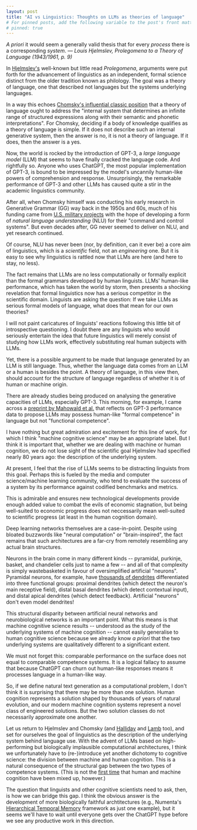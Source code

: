 ```yaml
---
layout: post
title: "AI vs Linguistics: Thoughts on LLMs as theories of language"
# For pinned posts, add the following variable to the post's front matter:
# pinned: true
---
```

<!--
<div class="message">
  <i>A priori</i> it would seem a generally valid thesis that for very <i>process</i> there is a corresponding <i>system</i>... It must be assumed that any process can be analyzed into a limited number of elements recurring in various combinations. Then... it should be possible to order these elements into classes according to their <b>possibilities of combination</b>. And it should be further possible to set up a <b>general and exhaustive calculus of the possible combinations</b>.
  <cite>— Louis Hjelmslev, Prolegomena to a Theory of Language (1943/1961, p. 9)</cite>
</div>
-->

<div class="message">
  <i>A priori</i> it would seem a generally valid thesis that for every <i>process</i> there is a corresponding <i>system</i>.
  <cite>— Louis Hjelmslev, Prolegomena to a Theory of Language (1943/1961, p. 9)</cite>
</div>

In <a href="https://en.wikipedia.org/wiki/Louis_Hjelmslev" target="_blank" rel="noopener noreferrer">Hjelmslev's</a> well-known but little read <i>Prolegomena</i>, arguments were put forth for the advancement of linguistics as an independent, formal science distinct from the older tradition known as philology. The goal was a theory of language, one that described not languages but the systems underlying languages. 

<!-- more -->

In a way this echoes <a href="https://www.persee.fr/doc/intel_0769-4113_2011_num_56_2_1146" target="_blank" rel="noopener noreferrer">Chomsky's influential classic position</a> that a theory of language ought to address the "internal system that determines an infinite range of structured expressions along with their semantic and phonetic interpretations". For Chomsky, deciding if a body of knowledge qualifies as a theory of language is simple. If it does not describe such an internal generative system, then the answer is no, it is not a theory of language. If it does, then the answer is a yes.

Now, the world is rocked by the introduction of GPT-3, a <i>large language model</i> (LLM) that seems to have finally cracked the language code. And rightfully so. Anyone who uses ChatGPT, the most popular implementation of GPT-3, is bound to be impressed by the model's uncannily human-like powers of comprehension and response. Unsurprisingly, the remarkable performance of GPT-3 and other LLMs has caused quite a stir in the academic linguistics community. 

After all, when Chomsky himself was conducting his early research in Generative Grammar (GG) way back in the 1950s and 60s, much of his funding came from <a href="https://www.opendemocracy.net/en/chomsky-s-choice-how-noam-chomsky-s-early-military-work-led-to-life-of-campaigning-agai/" target="_blank" rel="noopener noreferrer">U.S. military projects</a> with the hope of developing a form of <i>natural language understanding</i> (NLU) for their "command and control systems". But even decades after, GG never seemed to deliver on NLU, and yet research continued. 

Of course, NLU has never been (nor, by definition, can it ever be) a core aim of linguistics, which is a <i>scientific</i> field, not an <i>engineering</i> one. But it is easy to see why linguistics is rattled now that LLMs are here (and here to stay, no less). 

The fact remains that LLMs are no less computationally or formally explicit than the formal grammars developed by human linguists. LLMs' human-like performance, which has taken the world by storm, then presents a shocking revelation that formal linguistics now has a serious competitor in the scientific domain. Linguists are asking the question: If we take LLMs as serious formal models of language, what does that mean for our own theories?

I will not paint caricatures of linguists' reactions following this little bit of introspective questioning. I doubt there are any linguists who would seriously entertain the idea that future linguistics will merely consist of studying how LLMs work, effectively substituting real human subjects with LLMs. 

Yet, there is a possible argument to be made that language generated by an LLM is still language. Thus, whether the language data comes from an LLM or a human is besides the point. A theory of language, in this view then, should account for the structure of language regardless of whether it is of human or machine origin.

There are already studies being produced on analysing the generative capacities of LLMs, especially GPT-3. This morning, for example, I came across a <a href="https://www.researchgate.net/publication/367217861_Dissociating_language_and_thought_in_large_language_models_a_cognitive_perspective" target="_blank" rel="noopener noreferrer">preprint by Mahowald et al.</a> that reflects on GPT-3 performance data to propose LLMs may possess human-like "formal competence" in language but not "functional competence". 

I have nothing but great admiration and excitement for this line of work, for which I think "machine cognitive science" may be an appropriate label. But I think it is important that, whether we are dealing with machine or human cognition, we do not lose sight of the scientific goal Hjelmslev had specified nearly 80 years ago: the description of the underlying system.

At present, I feel that the rise of LLMs seems to be distracting linguists from this goal. Perhaps this is fueled by the media and computer science/machine learning community, who tend to evaluate the success of a system by its performance against codified benchmarks and metrics. 

This is admirable and ensures new technological developments provide enough added value to combat the evils of economic stagnation, but being well-suited to economic progress does not neccessarily mean well-suited to scientific progress (at least in the human cognition domain).

Deep learning networks themselves are a case-in-point. Despite using bloated buzzwords like "neural computation" or "brain-inspired", the fact remains that such architectures are a far-cry from remotely resembling any actual brain structures. 

Neurons in the brain come in many different kinds -- pyramidal, purkinje, basket, and chandelier cells just to name a few -- and all of that complexity is simply wastebasketed in favour of oversimplified artificial "neurons". Pyramidal neurons, for example, have <a href="https://www.frontiersin.org/articles/10.3389/fncir.2016.00023/full" target="_blank" rel="noopener noreferrer">thousands of dendrites</a> differentiated into three functional groups: proximal dendrites (which detect the neuron's main receptive field), distal basal dendrites (which detect contextual input), and distal apical dendrites (which detect feedback). Artificial "neurons" don't even model dendrites!

This structural disparity between artificial neural networks and neurobiological networks is an important point. What this means is that machine cognitive science results -- understood as the study of the underlying systems of machine cognition -- cannot easily generalise to human cognitive science because we already know <i>a priori</i> that the two underlying systems are qualitatively different to a significant extent.

We must not forget this: comparable performance on the surface does not equal to comparable competence systems. It is a logical fallacy to assume that because ChatGPT can churn out human-like responses means it processes language in a human-like way. 

So, if we define natural text generation as a computational problem, I don't think it is surprising that there may be more than one solution. Human cognition represents a solution shaped by thousands of years of natural evolution, and our modern machine cognition systems represent a novel class of engineered solutions. But the two solution classes do not necessarily approximate one another.

Let us return to Hjelmslev and Chomsky (and <a href="https://en.wikipedia.org/wiki/Michael_Halliday" target="_blank" rel="noopener noreferrer">Halliday</a> and <a href="https://en.wikipedia.org/wiki/Sydney_Lamb" target="_blank" rel="noopener noreferrer">Lamb</a> too), and set for ourselves the goal of linguistics as the description of the underlying system behind language use. With the advent of LLMs based on high-performing but biologically implausible computational architectures, I think we unfortunately have to (re-)introduce yet another dichotomy to cognitive science: the division between machine and human cognition. This is a natural consequence of the structural gap between the two types of competence systems. (This is not the <a href="https://www.frontiersin.org/articles/10.3389/fevo.2022.878729/full" target="_blank" rel="noopener noreferrer">first time</a> that human and machine cognition have been mixed up, however.)

The question that linguists and other cognitive scientists need to ask, then, is how we can bridge this gap. I think the obvious answer is the development of more biologically faithful archtitectures (e.g., Numenta's <a href="https://www.numenta.com/blog/2019/10/24/machine-learning-guide-to-htm/" target="_blank" rel="noopener noreferrer">Hierarchical Temporal Memory</a> framework as just one example), but it seems we'll have to wait until everyone gets over the ChatGPT hype before we see any productive work in this direction.
